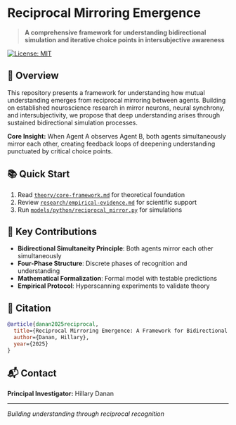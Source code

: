 # Reciprocal Mirroring Emergence

> **A comprehensive framework for understanding bidirectional simulation and iterative choice points in intersubjective awareness**

[![License: MIT](https://img.shields.io/badge/License-MIT-yellow.svg)](https://opensource.org/licenses/MIT)

## 🧠 Overview

This repository presents a framework for understanding how mutual understanding emerges from reciprocal mirroring between agents. Building on established neuroscience research in mirror neurons, neural synchrony, and intersubjectivity, we propose that deep understanding arises through sustained bidirectional simulation processes.

**Core Insight:** When Agent A observes Agent B, both agents simultaneously mirror each other, creating feedback loops of deepening understanding punctuated by critical choice points.

## 📚 Quick Start

1. Read [`theory/core-framework.md`](theory/core-framework.md) for theoretical foundation
2. Review [`research/empirical-evidence.md`](research/empirical-evidence.md) for scientific support  
3. Run [`models/python/reciprocal_mirror.py`](models/python/reciprocal_mirror.py) for simulations

## 🔬 Key Contributions

- **Bidirectional Simultaneity Principle**: Both agents mirror each other simultaneously
- **Four-Phase Structure**: Discrete phases of recognition and understanding
- **Mathematical Formalization**: Formal model with testable predictions
- **Empirical Protocol**: Hyperscanning experiments to validate theory

## 📖 Citation

```bibtex
@article{danan2025reciprocal,
  title={Reciprocal Mirroring Emergence: A Framework for Bidirectional Consciousness Interaction},
  author={Danan, Hillary},
  year={2025}
}
```

## 📬 Contact

**Principal Investigator:** Hillary Danan

---
*Building understanding through reciprocal recognition*
